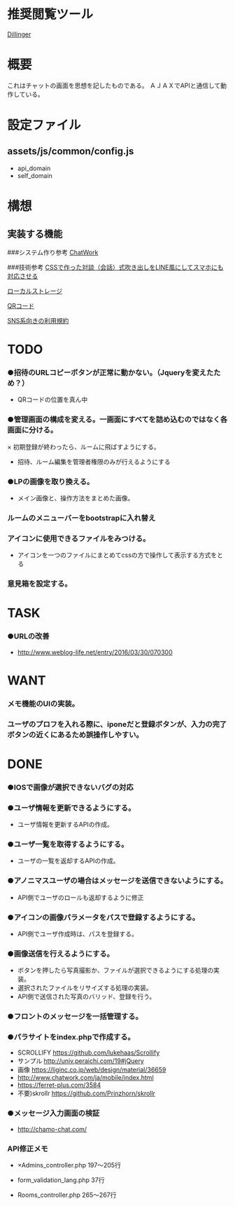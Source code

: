 # 推奨閲覧ツール

[Dillinger](http://dillinger.io/)

# 概要

これはチャットの画面を思想を記したものである。
ＡＪＡＸでAPIと通信して動作している。

# 設定ファイル
## assets/js/common/config.js
* api_domain
* self_domain


# 構想

## 実装する機能

###システム作り参考
[ChatWork](http://developer.chatwork.com/ja/)

###技術参考
[CSSで作った対談（会話）式吹き出しをLINE風にしてスマホにも対応させる](http://webkcampus.com/201411/829/)

[ローカルストレージ](http://qiita.com/mima_ita/items/363fd434f9c655944e3f)

[QRコード](https://github.com/jeromeetienne/jquery-qrcode)

[SNS系向きの利用規約](http://kiyaku.jp/hinagata/sns.html)

# TODO

### ●招待のURLコピーボタンが正常に動かない。（Jqueryを変えたため？）
* QRコードの位置を真ん中

### ●管理画面の構成を変える。一画面にすべてを詰め込むのではなく各画面に分ける。
× 初期登録が終わったら、ルームに飛ばすようにする。
* 招待、ルーム編集を管理者権限のみが行えるようにする

### ●LPの画像を取り換える。
* メイン画像と、操作方法をまとめた画像。

### ルームのメニューバーをbootstrapに入れ替え

### アイコンに使用できるファイルをみつける。
* アイコンを一つのファイルにまとめてcssの方で操作して表示する方式をとる

### 意見箱を設定する。


# TASK

### ●URLの改善
* http://www.weblog-life.net/entry/2016/03/30/070300


# WANT

### メモ機能のUIの実装。

### ユーザのプロフを入れる際に、iponeだと登録ボタンが、入力の完了ボタンの近くにあるため誤操作しやすい。


# DONE

### ●IOSで画像が選択できないバグの対応

### ●ユーザ情報を更新できるようにする。
* ユーザ情報を更新するAPIの作成。

### ●ユーザ一覧を取得するようにする。
* ユーザの一覧を返却するAPIの作成。

### ●アノニマスユーザの場合はメッセージを送信できないようにする。
* API側でユーザのロールも返却するように修正

### ●アイコンの画像パラメータをパスで登録するようにする。
* API側でユーザ作成時は、パスを登録する。

### ●画像送信を行えるようにする。
* ボタンを押したら写真撮影か、ファイルが選択できるようにする処理の実装。
* 選択されたファイルをリサイズする処理の実装。
* API側で送信された写真のバリッド、登録を行う。

### ●フロントのメッセージを一括管理する。

### ●パラサイトをindex.phpで作成する。
* SCROLLIFY https://github.com/lukehaas/Scrollify
* サンプル http://univ.peraichi.com/19#jQuery
* 画像 https://liginc.co.jp/web/design/material/36659
* http://www.chatwork.com/ja/mobile/index.html
* https://ferret-plus.com/3584
* 不要)skrollr https://github.com/Prinzhorn/skrollr

### ●メッセージ入力画面の検証
* http://chamo-chat.com/


### API修正メモ
* ×Admins_controller.php
197～205行

* form_validation_lang.php
37行

* Rooms_controller.php
265～267行